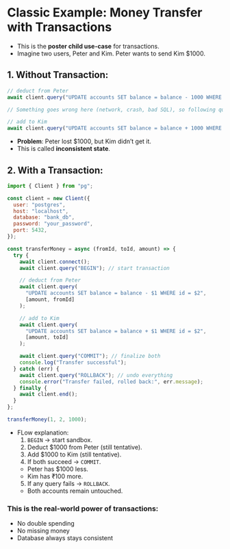 # Classic Example: Money Transfer with Transactions

- This is the **poster child use-case** for transactions.
- Imagine two users, Peter and Kim. Peter wants to send Kim $1000.

## 1. Without Transaction:

```javascript
// deduct from Peter
await client.query("UPDATE accounts SET balance = balance - 1000 WHERE id = 1");

// Something goes wrong here (network, crash, bad SQL), so following queries will not run!

// add to Kim
await client.query("UPDATE accounts SET balance = balance + 1000 WHERE id = 2");
```

- **Problem**: Peter lost $1000, but Kim didn’t get it.
- This is called **inconsistent state**.

## 2. With a Transaction:

```javascript
import { Client } from "pg";

const client = new Client({
  user: "postgres",
  host: "localhost",
  database: "bank_db",
  password: "your_password",
  port: 5432,
});

const transferMoney = async (fromId, toId, amount) => {
  try {
    await client.connect();
    await client.query("BEGIN"); // start transaction

    // deduct from Peter
    await client.query(
      "UPDATE accounts SET balance = balance - $1 WHERE id = $2",
      [amount, fromId]
    );

    // add to Kim
    await client.query(
      "UPDATE accounts SET balance = balance + $1 WHERE id = $2",
      [amount, toId]
    );

    await client.query("COMMIT"); // finalize both
    console.log("Transfer successful");
  } catch (err) {
    await client.query("ROLLBACK"); // undo everything
    console.error("Transfer failed, rolled back:", err.message);
  } finally {
    await client.end();
  }
};

transferMoney(1, 2, 1000);
```

- FLow explanation:
  1. `BEGIN` → start sandbox.
  2. Deduct $1000 from Peter (still tentative).
  3. Add $1000 to Kim (still tentative).
  4. If both succeed → `COMMIT`.
  - Peter has $1000 less.
  - Kim has ₹100 more.
  5. If any query fails → `ROLLBACK`.
  - Both accounts remain untouched.

### This is the **real-world power** of transactions:

- No double spending
- No missing money
- Database always stays consistent
